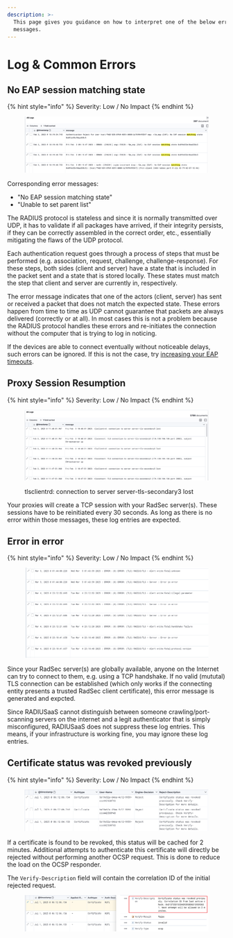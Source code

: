 ```yaml
---
description: >-
  This page gives you guidance on how to interpret one of the below error
  messages.
---
```


# Log & Common Errors

## No EAP session matching state

{% hint style="info" %}
Severity: Low / No Impact
{% endhint %}

<figure><img src="../../../.gitbook/assets/image (310).png" alt=""><figcaption></figcaption></figure>

Corresponding error messages:

* "No EAP session matching state"
* "Unable to set parent list"

The RADIUS protocol is stateless and since it is normally transmitted over UDP, it has to validate if all packages have arrived, if their integrity persists, if they can be correctly assembled in the correct order, etc., essentially mitigating the flaws of the UDP protocol.

Each authentication request goes through a process of steps that must be performed (e.g. association, request, challenge, challenge-response). For these steps, both sides (client and server) have a state that is included in the packet sent and a state that is stored locally. These states must match the step that client and server are currently in, respectively.

The error message indicates that one of the actors (client, server) has sent or received a packet that does not match the expected state. These errors happen from time to time as UDP cannot guarantee that packets are always delivered (correctly or at all). In most cases this is not a problem  because the RADIUS protocol handles these errors and re-initiates the connection without the computer that is trying to log in noticing.

If the devices are able to connect eventually without noticeable delays, such errors can be ignored. If this is not the case, try [increasing your EAP timeouts](general.md#what-eap-parameters-and-timeouts-should-be-configured).

## Proxy Session Resumption

{% hint style="info" %}
Severity: Low / No Impact
{% endhint %}

<figure><img src="../../../.gitbook/assets/image (311).png" alt=""><figcaption><p>tlsclientrd: connection to server server-tls-secondary3 lost</p></figcaption></figure>

Your proxies will create a TCP session with your RadSec server(s). These sessions have to be reinitiated every 30 seconds. As long as there is no error within those messages, these log entries are expected.

## Error in error

{% hint style="info" %}
Severity: Low / No Impact
{% endhint %}

<figure><img src="../../.gitbook/assets/image (1) (1) (1) (1) (1) (1).png" alt=""><figcaption></figcaption></figure>

Since your RadSec server(s) are globally available, anyone on the Internet can try to connect to them, e.g. using a TCP handshake. If no valid (mututal) TLS connection can be established (which only works if the connecting entity presents a trusted RadSec client certificate), this error message is generated and expcted.&#x20;

Since RADIUSaaS cannot distinguish between someone crawling/port-scanning servers on the internet and a legit authenticator that is simply misconfigured, RADIUSaaS does not suppress these log entries. This means, if your infrastructure is working fine, you may ignore these log entries.

## Certificate status was revoked previously

{% hint style="info" %}
Severity: Low / No Impact
{% endhint %}

<figure><img src="../../.gitbook/assets/image (4) (1).png" alt=""><figcaption></figcaption></figure>

If a certificate is found to be revoked, this status will be cached for 2 minutes. Additional attempts to authenticate this certificate will directly be rejected without performing another OCSP request. This is done to reduce the load on the OCSP responder.



The `Verify-Description` field will contain the correlation ID of the initial rejected request.&#x20;

<figure><img src="../../.gitbook/assets/image (2) (1).png" alt=""><figcaption></figcaption></figure>
